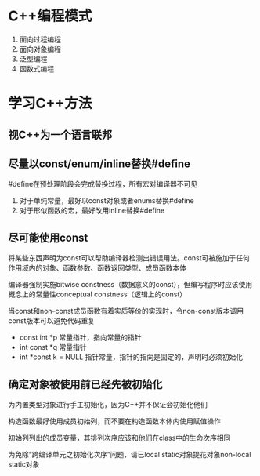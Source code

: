 # C++编程模式

1. 面向过程编程
2. 面向对象编程
3. 泛型编程
4. 函数式编程





# 学习C++方法

## 视C++为一个语言联邦



## 尽量以const/enum/inline替换#define

#define在预处理阶段会完成替换过程，所有宏对编译器不可见

1. 对于单纯常量，最好以const对象或者enums替换#define
2. 对于形似函数的宏，最好改用inline替换#define



## 尽可能使用const

将某些东西声明为const可以帮助编译器检测出错误用法。const可被施加于任何作用域内的对象、函数参数、函数返回类型、成员函数本体

编译器强制实施bitwise constness（数据意义的const），但编写程序时应该使用概念上的常量性conceptual constness（逻辑上的const）

当const和non-const成员函数有着实质等价的实现时，令non-const版本调用const版本可以避免代码重复

- const int *p 常量指针，指向常量的指针
- int const *q 常量指针
- int *const k = NULL 指针常量，指针的指向是固定的，声明时必须初始化



## 确定对象被使用前已经先被初始化

为内置类型对象进行手工初始化，因为C++并不保证会初始化他们

构造函数最好使用成员初始列，而不要在构造函数本体内使用赋值操作

初始列列出的成员变量，其排列次序应该和他们在class中的生命次序相同

为免除“跨编译单元之初始化次序”问题，请已local static对象提花对象non-local static对象

